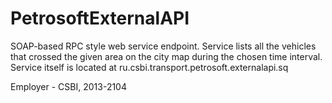 # PetrosoftExternalAPI
SOAP-based RPC style web service endpoint. Service lists all the vehicles that crossed the given area on the city map during the chosen time interval. Service itself is located at ru.csbi.transport.petrosoft.externalapi.sq

Employer - CSBI, 2013-2104
